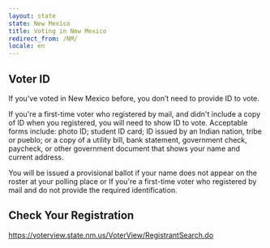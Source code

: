 ```yaml
---
layout: state
state: New Mexico
title: Voting in New Mexico
redirect_from: /NM/
locale: en
---
```


## Voter ID

If you've voted in New Mexico before, you don’t need to provide ID to vote.

If you're a first-time voter who registered by mail, and didn't include a copy of ID when you registered, you will need to show ID to vote. Acceptable forms include: photo ID; student ID card; ID issued by an Indian nation, tribe or pueblo; or a copy of a utility bill, bank statement, government check, paycheck, or other government document that shows your name and current address.

You will be issued a provisional ballot if your name does not appear on the roster at your polling place or If you're a first-time voter who registered by mail and do not provide the required identification.

## Check Your Registration

<https://voterview.state.nm.us/VoterView/RegistrantSearch.do>
